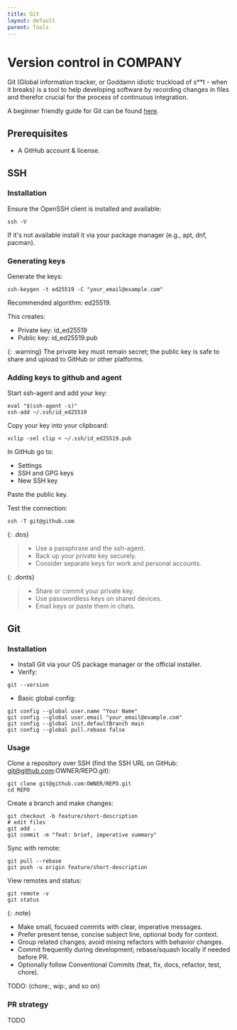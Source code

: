 ```yaml
---
title: Git
layout: default
parent: Tools
---
```


# Version control in COMPANY

Git (Global information tracker, or Goddamn idiotic truckload of s**t - when it breaks) is a tool to help developing software by recording changes in files and therefor crucial for the process of continuous integration.

A beginner friendly guide for Git can be found [here](https://www.git-help.com/).

## Prerequisites 
- A GitHub account & license.

## SSH

### Installation

Ensure the OpenSSH client is installed and available:

```
ssh -V
```
If it's not available install it via your package manager (e.g., apt, dnf, pacman).

### Generating keys
Generate the keys:
```
ssh-keygen -t ed25519 -C "your_email@example.com"
```
Recommended algorithm: ed25519.

This creates:
  - Private key: id_ed25519
  - Public key: id_ed25519.pub

{: .warning}
The private key must remain secret; the public key is safe to share and upload to GitHub or other platforms.


### Adding keys to github and agent

Start ssh-agent and add your key:

```
eval "$(ssh-agent -s)"
ssh-add ~/.ssh/id_ed25519
```

Copy your key into your clipboard:

```
xclip -sel clip < ~/.ssh/id_ed25519.pub
```
 
In GitHub go to:
- Settings
- SSH and GPG keys
- New SSH key 

Paste the public key.

Test the connection:
```
ssh -T git@github.com
```

{: .dos}
> - Use a passphrase and the ssh-agent.
> - Back up your private key securely.
> - Consider separate keys for work and personal accounts.

{: .donts}
> - Share or commit your private key.
> - Use passwordless keys on shared devices.
> - Email keys or paste them in chats.

## Git

### Installation
- Install Git via your OS package manager or the official installer.
- Verify:
```
git --version
```
- Basic global config:
```
git config --global user.name "Your Name"
git config --global user.email "your_email@example.com"
git config --global init.defaultBranch main
git config --global pull.rebase false
```

### Usage


Clone a repository over SSH (find the SSH URL on GitHub: git@github.com:OWNER/REPO.git):
```
git clone git@github.com:OWNER/REPO.git
cd REPO
```
Create a branch and make changes:
```
git checkout -b feature/short-description
# edit files
git add .
git commit -m "feat: brief, imperative summary"
```
Sync with remote:
```
git pull --rebase
git push -u origin feature/short-description
```
View remotes and status:
```
git remote -v
git status
```

{: .note}
- Make small, focused commits with clear, imperative messages.
- Prefer present tense, concise subject line, optional body for context.
- Group related changes; avoid mixing refactors with behavior changes.
- Commit frequently during development; rebase/squash locally if needed before PR.
- Optionally follow Conventional Commits (feat, fix, docs, refactor, test, chore).

TODO: (chore:, wip:,  and so on)

### PR strategy

TODO